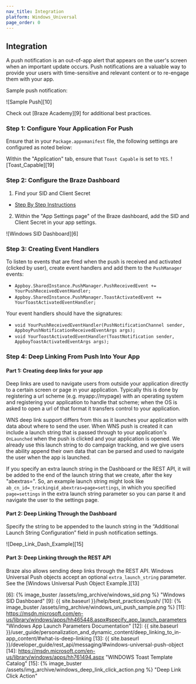 ```yaml
---
nav_title: Integration
platform: Windows_Universal
page_order: 0
---
```

## Integration

A push notification is an out-of-app alert that appears on the user's screen when an important update occurs. Push notifications are a valuable way to provide your users with time-sensitive and relevant content or to re-engage them with your app.

Sample push notification:

![Sample Push][10]

Check out [Braze Academy][9] for additional best practices.

### Step 1: Configure Your Application For Push

Ensure that in your `Package.appxmanifest` file, the following settings are configured as noted below:

Within the "Application" tab, ensure that `Toast Capable` is set to `YES`.
  ![Toast_Capable][19]

### Step 2: Configure the Braze Dashboard

1. Find your SID and Client Secret
  - [Step By Step Instructions][4]

2. Within the "App Settings page" of the Braze dashboard, add the SID and Client Secret in your app settings.

![Windows SID Dashboard][6]

### Step 3: Creating Event Handlers

To listen to events that are fired when the push is received and activated (clicked by user), create event handlers and add them to the `PushManager` events:

- `Appboy.SharedInstance.PushManager.PushReceivedEvent += YourPushReceivedEventHandler;`
- `Appboy.SharedInstance.PushManager.ToastActivatedEvent += YourToastActivatedEventHandler;`

Your event handlers should have the signatures:

- `void YourPushReceivedEventHandler(PushNotificationChannel sender, AppboyPushNotificationReceivedEventArgs args);`
- `void YourToastActivatedEventHandler(ToastNotification sender, AppboyToastActivatedEventArgs args);`

### Step 4: Deep Linking From Push Into Your App

#### Part 1: Creating deep links for your app

Deep links are used to navigate users from outside your application directly to a certain screen or page in your application. Typically this is done by registering a url scheme (e.g. myapp://mypage) with an operating system and registering your application to handle that scheme; when the OS is asked to open a url of that format it transfers control to your application.

WNS deep link support differs from this as it launches your application with data about where to send the user. When WNS push is created it can include a launch string that is passed through to your application's `OnLaunched` when the push is clicked and your application is opened. We already use this launch string to do campaign tracking, and we give users the ability append their own data that can be parsed and used to navigate the user when the app is launched.

If you specify an extra launch string in the Dashboard or the REST API, it will be added to the end of the launch string that we create, after the key "abextras=". So, an example launch string might look like `ab_cn_id=_trackingid_abextras=page=settings`, in which you specified `page=settings` in the extra launch string parameter so you can parse it and navigate the user to the settings page.

#### Part 2: Deep Linking Through the Dashboard

Specify the string to be appended to the launch string in the “Additional Launch String Configuration” field in push notification settings.

![Deep_Link_Dash_Example][15]

#### Part 3: Deep Linking through the REST API

Braze also allows sending deep links through the REST API. Windows Universal Push objects accept an optional `extra_launch_string` parameter. See the [Windows Universal Push Object Example.][13]

[4]: http://msdn.microsoft.com/en-us/library/windows/apps/hh465407.aspx
[6]: {% image_buster /assets/img_archive/windows_sid.png %} "Windows SID Dashboard"
[9]: {{ site.baseurl }}/help/best_practices/push/
[10]: {% image_buster /assets/img_archive/windows_uni_push_sample.png %}
[11]: https://msdn.microsoft.com/en-us/library/windows/apps/hh465448.aspx#specify_app_launch_parameters "Windows App Launch Parameters Documentation"
[12]: {{ site.baseurl }}/user_guide/personalization_and_dynamic_content/deep_linking_to_in-app_content/#what-is-deep-linking
[13]: {{ site.baseurl }}/developer_guide/rest_api/messaging/#windows-universal-push-object
[14]: https://msdn.microsoft.com/en-us/library/windows/apps/hh761494.aspx "WINDOWS Toast Template Catalog"
[15]: {% image_buster /assets/img_archive/windows_deep_link_click_action.png %} "Deep Link Click Action"
